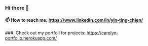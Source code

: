 ### Hi there 👋




#### 📫 How to reach me: https://www.linkedin.com/in/yin-ting-chien/
###.   Check out my portfoli for projects: https://carolyn-portfolio.herokuapp.com/
###
<!--
**Carolynchien/Carolynchien** is a ✨ _special_ ✨ repository because its `README.md` (this file) appears on your GitHub profile.

Here are some ideas to get you started:

- 🔭 I’m currently working on ...
- 🌱 I’m currently learning ...
- 👯 I’m looking to collaborate on ...
- 🤔 I’m looking for help with ...
- 💬 Ask me about ...
- 📫 How to reach me: ...
- 😄 Pronouns: ...
- ⚡ Fun fact: ...
-->
